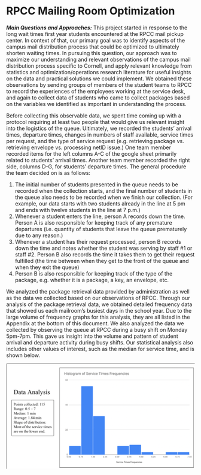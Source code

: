 # RPCC Mailing Room Optimization

***Main Questions and Approaches:***
This project started in response to the long wait times first year students encountered at the RPCC mail pickup center. In context of that, our primary goal was to identify aspects of the campus mail distribution process that could be optimized to ultimately shorten waiting times. In pursuing this question, our approach was to maximize our understanding and relevant observations of the campus mail distribution process specific to Cornell, and apply relevant knowledge from statistics and optimization/operations research literature for useful insights on the data and practical solutions we could implement. We obtained these observations by sending groups of members of the student teams to RPCC to record the experiences of the employees working at the service desk, and again to collect data of students who came to collect packages based on the variables we identified as important in understanding the process.

Before collecting this observable data, we spent time coming up with a protocol requiring at least two people that would give us relevant insight into the logistics of the queue. Ultimately, we recorded the students’ arrival times, departure times, changes in numbers of staff available, service times per request, and the type of service request (e.g. retrieving package vs. retrieving envelope vs. processing netID issue.) One team member recorded items for the left columns A-C of the google sheet primarily related to students’ arrival times. Another team member recorded the right side, columns D-G, for students’ departure times.
The general procedure the team decided on is as follows:
1. The initial number of students presented in the queue needs to be recorded when
the collection starts, and the final number of students in the queue also needs to be recorded when we finish our collection. (For example, our data starts with two students already in the line at 5 pm and ends with twelve students in the line at 7 p.m.)
2. Whenever a student enters the line, person A records down the time. Person A is also responsible for keeping track of any premature departures (i.e. quantity of students that leave the queue prematurely due to any reason.)
3. Whenever a student has their request processed, person B records down the time and notes whether the student was serving by staff #1 or staff #2. Person B also records the time it takes them to get their request fulfilled (the time between when they get to the front of the queue and when they exit the queue)
4. Person B is also responsible for keeping track of the type of the package, e.g. whether it is a package, a key, an envelope, etc.

We analyzed the package retrieval data provided by administration as well as the data we collected based on our observations of RPCC. Through our analysis of the package retrieval data, we obtained detailed frequency data that showed us each mailroom’s busiest days in the school year. Due to the large volume of frequency graphs for this analysis, they are all listed in the Appendix at the bottom of this document.
We also analyzed the data we collected by observing the queue at RPCC during a busy shift on Monday 5pm-7pm. This gave us insight into the volume and pattern of student arrival and departure activity during busy shifts. Our statistical analysis also includes other values of interest, such as the median for service time, and is shown below.

![Availity Research Poster](Histogram.png)
